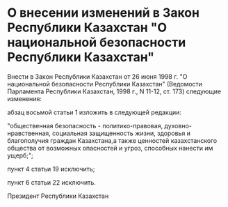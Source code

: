 # О внесении изменений в Закон Республики Казахстан "О национальной безопасности Республики Казахстан"

Внести в Закон Республики Казахстан от 26 июня 1998 г. "О национальной безопасности Республики Казахстан" (Ведомости Парламента Республики Казахстан, 1998 г., N 11-12, ст. 173) следующие изменения:

абзац восьмой статьи 1 изложить в следующей редакции:

"общественная безопасность - политико-правовая, духовно-нравственная, социальная защищенность жизни, здоровья и благополучия граждан Казахстана,а также ценностей казахстанского общества от возможных опасностей и угроз, способных нанести им ущерб;";

пункт 4 статьи 19 исключить;

пункт 6 статьи 22 исключить.

Президент Республики Казахстан

